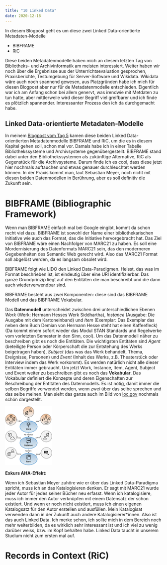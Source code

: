 ```yaml
---
title: "10 Linked Data"
date: 2020-12-18
---
```


In diesem Blogpost geht es um diese zwei Linked Data-orientierte Metadaten-Modelle
* BIBFRAME
* RiC


Diese beiden Metadatenmodelle haben mich an diesem letzten Tag von Bibliotheks- und Archivinformatik am meisten interessiert. Weiter haben wir noch über die Ergebnisse aus der Unterrichtsevaluation gesprochen, Praxisberichte, Testumgebung für Server-Software und Wikidata. Wikidata wäre auch noch spannend gewesen, aus Platzgründen habe ich mich für diesen Blogpost aber nur für de Metadatenmodelle entschieden. Eigentlich war ich am Anfang schon bei allem genervt, was irendwie mit Metdaten zu tun hatte, aber mittlerweile wird dieser Begriff viel greifbarer und ich finde es plötzlich spannender. Interessanter Prozess den ich da durchgemacht habe.


## Linked Data-orientierte Metadaten-Modelle

In meinem [Blogpost vom Tag 5](https://stemorit.github.io/BAIN-Lerntagebuch/2020/10/16/Tag-5.html) kamen diese beiden Linked Data-orientierten Metadatenmodelle BIBFRAME und RiC, um die es in diesem Kapitel gehen soll, schon mal vor. Damals habe ich in einer Tabelle Bibliothekssysteme und Archivsysteme gegenübergestellt. BIBFRAME stand dabei unter den Bibliothekssystemen als zukünftige Alternative, RiC als Gegenstück für die Archivsysteme. Darum finde ich es cool, dass diese jetzt hier nochmals auftauchen und etwas genauer durchleuchtet werden können. In der Praxis kommt man, laut Sebastian Meyer, noch nicht mit diesen beiden Datenmodellen in Berührung, aber es soll definitiv die Zukunft sein.

# BIBFRAME (Bibliographic Framework)
Wenn man BIBFRAME einfach mal bei Google eingibt, kommt da schon recht viel dazu.
BIBFRAME ist sowohl der Name einer bibliothekarischen Initiative wie auch das Format, das die Initiative hervorgebracht hat. 
Das Ziel von BIBFRAME wäre  einen Nachfolger von MARC21 zu haben. Es soll eine Mordernisierung des Datenformats MARC21 sein, das den moderneren Gegebenheiten des Semantic Web gerecht wird. Also das MARC21 Format soll abgelöst werden, da es langsam obsolet wird. 


BIBFRAME folgt wie LIDO den Linked Data-Paradigmen. Heisst, das was im Format beschrieben ist, ist eindeutig über eine URI identifizierbar. Das ganze Grundprinzip liegt auf den Entitäten die man beschreibt und die dann auch wiederverwendbar sind.


BIBFRAME besteht aus zwei Komponenten: diese sind das BIBFRAME Modell und das BIBFRAME Vokabular. 

Das **Datenmodell** unterscheidet zwischen drei unterschiedlichen Ebenen *Work* (Werk: Hermann Hesses Werk Siddhartha), *Instance* (Ausgabe: Die Ausgabe mit dem Kartoneinband) und *Item* (Exemplar: Das Exemplar das neben dem Buch Demian von Hermann Hesse steht hat einen Kaffeefleck) (Da kommt einem sofort wieder das Modul STAN Standards und Regelwerke vom vorletzten Semester in den Sinn, cool). Um das Datenmodell näher zu beschreiben gibt es noch die Entitäten. Die wichtigsten Entitäten sind *Agent* (beteiligte Person oder Körperschaft die zur Entstehung des Werks beigetragen haben), *Subject* (das was das Werk behandelt, Thema, Ereignisse, Personen) und *Event* (Inhalt des Werks, z.B. Theaterstück oder Interview indem das Werk vorkommt). Es werden natürlich nicht alle dieser Entitäten immer gebraucht. Um jetzt Work, Instance, Item, Agent, Subject und Event weiter zu beschreiben gibt es noch das **Vokabular**. Das Vokabular definiert die Konzepte und deren Eigenschaften zur Beschreibung der Entitäten des Datenmodells. Es ist nötig, damit immer die selben Begriffe verwendet werden, wenn zwei über das selbe sprechen und das selbe meinen. Man sieht das ganze auch im Bild von [loc.gov](https://www.loc.gov/bibframe/docs/bibframe2-model.html) nochmals schön dargestellt. 

<img alt="BIBFRAME" src="https://github.com/stemorit/BAIN-Lerntagebuch/blob/master/_posts/img013%20BIBFRAME.jpg?raw=true" width="30%"/>


**Exkurs AHA-Effekt:**

Wenn ich Sebastian Meyer zuhöre wie er über das Linked Data-Paradigma spricht, muss ich an das Katalogisieren denken. Er sagt mit MARC21 wurde jeder Autor für jedes seiner Bücher neu erfasst. Wenn ich katalogisiere, muss ich immer den Autor verknüpfen mit einem Datensatz der schon existiert. Und wenn er noch nicht existiert, muss ich einen eigenen Katalogsatz für den Autor erstellen und ausfüllen. Mein Katalogisat verwenden dann in der Zukunft auch andere Katalogisierer\*innen. Also ist das auch Linked Data. Ich merke schon, ich sollte mich in dem Bereich noch mehr weiterbilden, da es wirklich sehr interessant ist und ich viel zu wenig darüber weiss, bzw. im Kopf behalten habe. Linked Data taucht in unserem Studium nicht zum ersten mal auf. 


# Records in Context (RiC)
